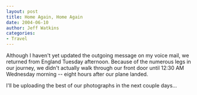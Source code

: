 ```yaml
---
layout: post
title: Home Again, Home Again
date: 2004-06-10
author: Jeff Watkins
categories:
- Travel
---
```


<p>Although I haven't yet updated the outgoing message on my voice
mail, we returned from England Tuesday afternoon. Because of the
numerous legs in our journey, we didn't actually walk through our front
door until 12:30 AM Wednesday morning -- eight hours after our
plane landed.</p>
<p>I'll be uploading the best of our photographs in the next couple
days...</p>